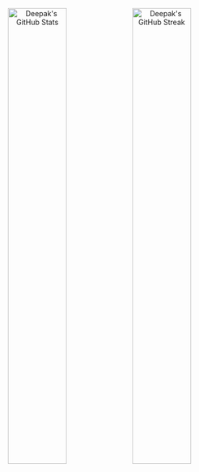 <p align="center">
  <img src="https://github-readme-stats.vercel.app/api?username=deep-kH&show_icons=true&theme=radical" alt="Deepak's GitHub Stats" width="48%" />
  <img src="https://github-readme-streak-stats.herokuapp.com?user=deep-kH&theme=radical" alt="Deepak's GitHub Streak" width="48%" />
</p>
